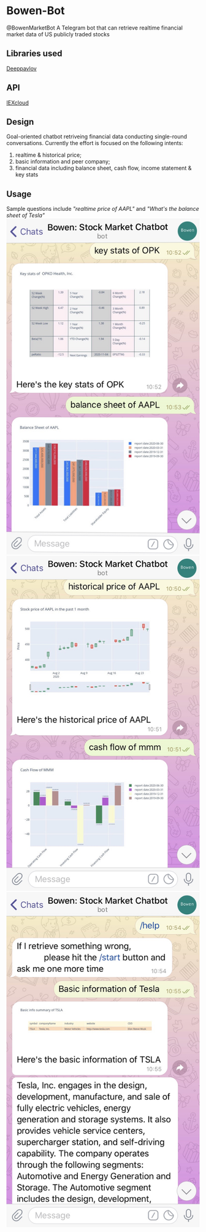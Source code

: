 # Bowen-Bot
@BowenMarketBot
A Telegram bot that can retrieve realtime financial market data of US publicly traded stocks

## Libraries used
[Deeppavlov](https://github.com/deepmipt/DeepPavlov)

## API
[IEXcloud](https://iexcloud.io/)

## Design
Goal-oriented chatbot retriveing financial data conducting single-round conversations.
Currently the effort is focused on the following intents:
1. realtime & historical price;
2. basic information and peer company;
3. financial data including balance sheet, cash flow, income statement & key stats

## Usage
Sample questions include *"realtime price of AAPL"* and *"What's the balance sheet of Tesla"*
![chat screenshot1](/assets/sc1.jpg)
![chat screenshot2](/assets/sc2.jpg)
![chat screenshot3](/assets/sc3.jpg)
